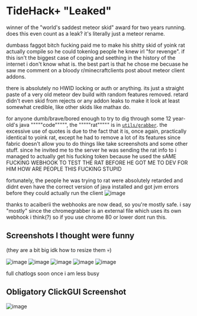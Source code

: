 # TideHack+ "Leaked"
winner of the "world's saddest meteor skid" award for two years running. does this even count as a leak? it's literally just a meteor rename.

dumbass faggot bitch fucking paid me to make his shitty skid of yoink rat actually compile so he could tokenlog people he knew irl "for revenge". if this isn't the biggest case of coping and seething in the history of the internet i don't know what is. the best part is that he chose me becuase he saw me comment on a bloody r/minecraftclients post about meteor client addons.

there is absolutely no HWID locking or auth or anything. its just a straight paste of a very old meteor dev build with random features removed. retard didn't even skid from rejects or any addon leaks to make it look at least somewhat credible, like other skids like mathax do.

for anyone dumb/brave/bored enough to try to dig through some 12 year-old's java """""code""""", the """""rat""""" is in [`utils/grabber`](https://github.com/Errorcrafter/tidehack-plus-leaked/tree/main/src/main/java/risingtide/tidehack/utils/grabber). the excessive use of quotes is due to the fact that it is, once again, practically identical to yoink rat, except he had to remove a lot of its features since fabric doesn't allow you to do things like take screenshots and some other stuff. since he invited me to the server he was sending the rat info to i managed to actually get his fucking token because he used the sAME FUCKING WEBHOOK TO TEST THE RAT BEFORE HE GOT ME TO DEV FOR HIM HOW ARE PEOPLE THIS FUCKING STUPID

fortunately, the people he was trying to rat were absolutely retarded and didnt even have the correct version of java installed and got jvm errors before they could actually run the client
![image](https://user-images.githubusercontent.com/69189354/146016776-f061ca2b-f68e-472e-b1d4-f674d5f6ed64.png)


thanks to acaiberii the webhooks are now dead, so you're mostly safe. i say "mostly" since the chromegrabber is an external file which uses its own webhook i think(?) so if you use chrome 80 or lower dont run this.

## Screenshots I thought were funny
(they are a bit big idk how to resize them :skull:)

![image](https://user-images.githubusercontent.com/69189354/146012845-7756e55b-d824-4299-90a8-186f134864f8.png)
![image](https://user-images.githubusercontent.com/69189354/146012899-8e510336-0a70-4c1e-a234-af5c86b862f2.png)
![image](https://user-images.githubusercontent.com/69189354/146012934-061ec993-2f67-44b8-bb5e-d57e9aa7a76c.png)
![image](https://user-images.githubusercontent.com/69189354/146013152-b286986c-4c2e-48aa-8aad-977776b9cf17.png)
![image](https://user-images.githubusercontent.com/69189354/146014120-bcc79817-0506-4e8f-8daf-94260da3c294.png)

full chatlogs soon once i am less busy

## Obligatory ClickGUI Screenshot
![image](https://user-images.githubusercontent.com/69189354/146013397-a5bf5fd6-cecc-449b-aff0-a66d234f58a3.png)
